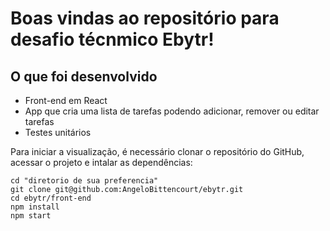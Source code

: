 # Boas vindas ao repositório para desafio técnmico Ebytr!

## O que foi desenvolvido

- Front-end em React
- App que cria uma lista de tarefas podendo adicionar, remover ou editar tarefas
- Testes unitários

Para iniciar a visualização, é necessário clonar o repositório do GitHub, acessar o projeto e intalar as dependências:
```shell
cd "diretorio de sua preferencia"
git clone git@github.com:AngeloBittencourt/ebytr.git
cd ebytr/front-end
npm install
npm start
